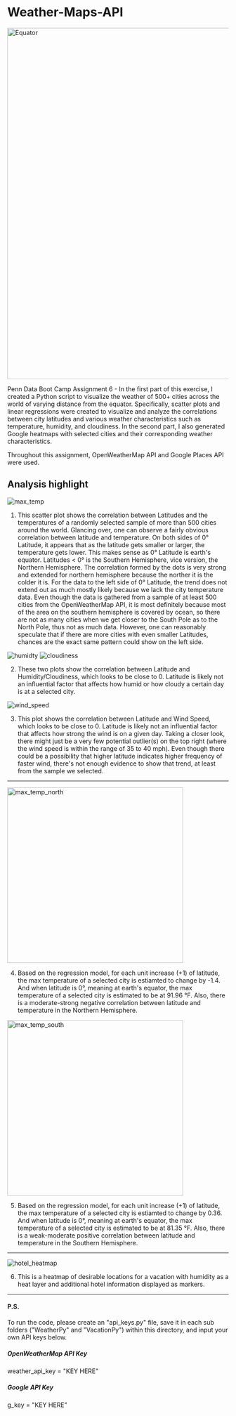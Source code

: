 # Weather-Maps-API

<img src="Instruction_Images/equatorsign.png" alt="Equator" width="800">

Penn Data Boot Camp Assignment 6 - In the first part of this exercise, I created a Python script to visualize the weather of 500+ cities across the world of varying distance from the equator. Specifically, scatter plots and linear regressions were created to visualize and analyze the correlations between city latitudes and various weather characteristics such as temperature, humidity, and cloudiness. In the second part, I also generated Google heatmaps with selected cities and their corresponding weather characteristics.

Throughout this assignment,  OpenWeatherMap API and Google Places API were used.


## Analysis highlight
![max_temp](WeatherPy/output_data/Fig1.png)

1. This scatter plot shows the correlation between Latitudes and the temperatures of a randomly selected sample of more than 500 cities around the world. Glancing over, one can observe a fairly obvious correlation between latitude and temperature. On both sides of 0° Latitude, it appears that as the latitude gets smaller or larger, the temperature gets lower. This makes sense as 0° Latitude is earth's equator. Latitudes < 0° is the Southern Hemisphere, vice version, the Northern Hemisphere. The correlation formed by the dots is very strong and extended for northern hemisphere because the norther it is the colder it is. For the data to the left side of 0° Latitude, the trend does not extend out as much mostly likely because we lack the city temperature data. Even though the data is gathered from a sample of at least 500 cities from the OpenWeatherMap API, it is most definitely because most of the area on the southern hemisphere is covered by ocean, so there are not as many cities when we get closer to the South Pole as to the North Pole, thus not as much data. However, one can reasonably speculate that if there are more cities with even smaller Latitudes, chances are the exact same pattern could show on the left side.

![humidty](WeatherPy/output_data/Fig2.png) ![cloudiness](WeatherPy/output_data/Fig3.png)

2. These two plots show the correlation between Latitude and Humidity/Cloudiness, which looks to be close to 0. Latitude is likely not an influential factor that affects how humid or how cloudy a certain day is at a selected city.

![wind_speed](WeatherPy/output_data/Fig4.png)

3. This plot shows the correlation between Latitude and Wind Speed, which looks to be close to 0. Latitude is likely not an influential factor that affects how strong the wind is on a given day. Taking a closer look, there might just be a very few potential outlier(s) on the top right (where the wind speed is within the range of 35 to 40 mph). Even though there could be a possibility that higher latitude indicates higher frequency of faster wind, there's not enough evidence to show that trend, at least from the sample we selected.

<hr>

<img src="WeatherPy/output_data/lat_vs_max_temp_north.png" alt="max_temp_north" width="400">

4. Based on the regression model, for each unit increase (+1) of latitude, the max temperature of a selected city is estiamted to change by -1.4. And when latitude is 0°, meaning at earth's equator, the max temperature of a selected city is estimated to be at 91.96 °F. Also, there is a moderate-strong negative correlation between latitude and temperature in the Northern Hemisphere.

<img src="WeatherPy/output_data/lat_vs_max_temp_south.png" alt="max_temp_south" width="400">

5. Based on the regression model, for each unit increase (+1) of latitude, the max temperature of a selected city is estiamted to change by 0.36. And when latitude is 0°, meaning at earth's equator, the max temperature of a selected city is estimated to be at 81.35 °F. Also, there is a weak-moderate positive correlation between latitude and temperature in the Southern Hemisphere.

<hr>

![hotel_heatmap](VacationPy/image/hotel_heatmap.png)

6. This is a heatmap of desirable locations for a vacation with humidity as a heat layer and additional hotel information displayed as markers.

<hr>


#### P.S.
To run the code, please create an "api_keys.py" file, save it in each sub folders ("WeatherPy" and "VacationPy") within this directory, and input your own API keys below.

##### OpenWeatherMap API Key
weather_api_key = "KEY HERE"

##### Google API Key
g_key = "KEY HERE"


